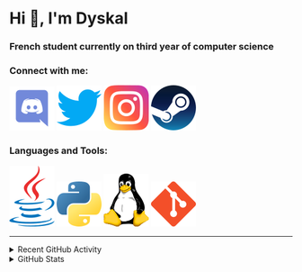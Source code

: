 # Hi 👋, I'm Dyskal

### French student currently on third year of computer science

### Connect with me:

![Discord](./images/discord.svg "Dyskal#9636")
[![Twitter](./images/twitter.svg "@dyskal")](https://twitter.com/dyskal)
[![Instagram](./images/insta.svg "@dyskal")](https://instagram.com/dyskal)
[![Steam](./images/steam.svg "dyskal")](https://steamcommunity.com/id/dyskal/)

### Languages and Tools:

[![Java](./images/java.svg)](https://www.oracle.com/java/)
[![Python](./images/python.svg)](https://www.python.org/)
![Linux](./images/linux.svg)
[![Git](./images/git.svg)](https://git-scm.com/)

---

<details>
<summary>Recent GitHub Activity</summary>

<!--START_SECTION:activity-->


1. 💪 Opened PR [#81](https://github.com/kernoeb/PlanningSup/pull/81) in [kernoeb/PlanningSup](https://github.com/kernoeb/PlanningSup)
2. 🎉 Merged PR [#16](https://github.com/Dyskal/AutoQuery/pull/16) in [Dyskal/AutoQuery](https://github.com/Dyskal/AutoQuery)
3. 🎉 Merged PR [#51](https://github.com/Dyskal/DiscordRP/pull/51) in [Dyskal/DiscordRP](https://github.com/Dyskal/DiscordRP)
4. 🎉 Merged PR [#71](https://github.com/Dyskal/TwitchPlayerOpener/pull/71) in [Dyskal/TwitchPlayerOpener](https://github.com/Dyskal/TwitchPlayerOpener)
5. 💪 Opened PR [#73](https://github.com/kernoeb/PlanningSup/pull/73) in [kernoeb/PlanningSup](https://github.com/kernoeb/PlanningSup)
5. 🎉 Merged PR [#16](https://github.com/Dyskal/DiscordRP/pull/16) in [Dyskal/DiscordRP](https://github.com/Dyskal/DiscordRP)
6. 🎉 Merged PR [#17](https://github.com/Dyskal/TwitchPlayerOpener/pull/17) in [Dyskal/TwitchPlayerOpener](https://github.com/Dyskal/TwitchPlayerOpener)

<!--END_SECTION:activity-->

</details>

<details>
<summary>GitHub Stats</summary>

![GitHub Stats](https://github-readme-stats.vercel.app/api/top-langs?username=dyskal&show_icons=true&locale=en&layout=compact&card_width=445&langs_count=10&hide_borders=true)
![GitHub Stats](https://github-readme-stats.vercel.app/api?username=dyskal&show_icons=true&locale=en&include_all_commits=true&hide_borders=true)
</details>

